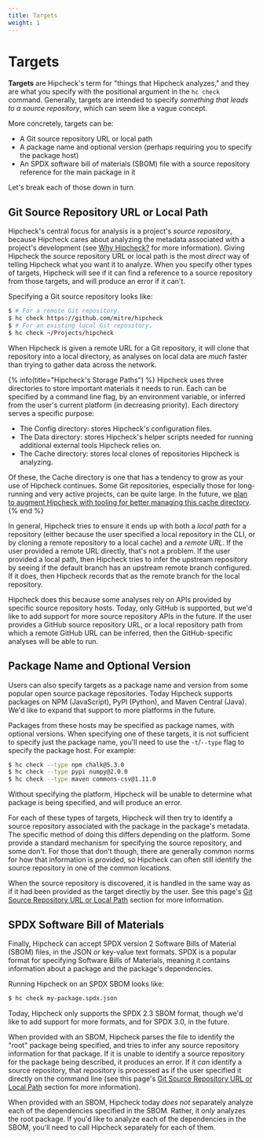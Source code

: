 ```yaml
---
title: Targets
weight: 1
---
```


# Targets

__Targets__ are Hipcheck's term for "things that Hipcheck analyzes," and
they are what you specify with the positional argument in the `hc check`
command. Generally, targets are intended to specify _something that leads
to a source repository_, which can seem like a vague concept.

More concretely, targets can be:

- A Git source repository URL or local path
- A package name and optional version (perhaps requiring you to specify the
  package host)
- An SPDX software bill of materials (SBOM) file with a source repository
  reference for the main package in it

Let's break each of those down in turn.

## Git Source Repository URL or Local Path

Hipcheck's central focus for analysis is a project's _source repository_,
because Hipcheck cares about analyzing the metadata associated with a project's
development (see [Why Hipcheck?](@/docs/getting-started/why.md) for more
information). Giving Hipcheck the source repository URL or local path is the
most _direct_ way of telling Hipcheck what you want it to analyze. When you
specify other types of targets, Hipcheck will see if it can find a reference to
a source repository from those targets, and will produce an error if it can't.

Specifying a Git source repository looks like:

```sh
$ # For a remote Git repository.
$ hc check https://github.com/mitre/hipcheck
$ # For an existing local Git repository.
$ hc check ~/Projects/hipcheck
```

When Hipcheck is given a remote URL for a Git repository, it will clone
that repository into a local directory, as analyses on local data are _much_
faster than trying to gather data across the network.

{% info(title="Hipcheck's Storage Paths") %}
Hipcheck uses three directories to store important materials it needs to
run. Each can be specified by a command line flag, by an environment
variable, or inferred from the user's current platform (in decreasing
priority). Each directory serves a specific purpose:

- The Config directory: stores Hipcheck's configuration files.
- The Data directory: stores Hipcheck's helper scripts needed for running
  additional external tools Hipcheck relies on.
- The Cache directory: stores local clones of repositories Hipcheck is
  analyzing.

Of these, the Cache directory is one that has a tendency to grow as your
use of Hipcheck continues. Some Git repositories, especially those for
long-running and very active projects, can be quite large. In the future,
we [plan to augment Hipcheck with tooling for better managing this
cache directory](https://github.com/mitre/hipcheck/issues/182).
{% end %}

In general, Hipcheck tries to ensure it ends up with both a _local path_
for a repository (either because the user specified a local repository
in the CLI, or by cloning a remote repository to a local cache) and
a _remote URL_. If the user provided a remote URL directly, that's not
a problem. If the user provided a local path, then Hipcheck tries to
infer the upstream repository by seeing if the default branch has an
upstream remote branch configured. If it does, then Hipcheck records
that as the remote branch for the local repository.

Hipcheck does this because some analyses rely on APIs provided by
specific source repository hosts. Today, only GitHub is supported,
but we'd like to add support for more source repository APIs in
the future. If the user provides a GitHub source repository URL,
or a local repository path from which a remote GitHub URL can be
inferred, then the GitHub-specific analyses will be able to run.

## Package Name and Optional Version

Users can also specify targets as a package name and version from some
popular open source package repositories. Today Hipcheck supports packages
on NPM (JavaScript), PyPI (Python), and Maven Central (Java). We'd like to
expand that support to more platforms in the future.

Packages from these hosts may be specified as package names, with optional
versions. When specifying one of these targets, it is not sufficient to
specify just the package name, you'll need to use the `-t`/`--type` flag to
specify the package host. For example:

```sh
$ hc check --type npm chalk@5.3.0
$ hc check --type pypi numpy@2.0.0
$ hc check --type maven commons-csv@1.11.0
```

Without specifying the platform, Hipcheck will be unable to determine
what package is being specified, and will produce an error.

For each of these types of targets, Hipcheck will then try to identify a
source repository associated with the package in the package's metadata.
The specific method of doing this differs depending on the platform.
Some provide a standard mechanism for specifying the source repository,
and some don't. For those that don't though, there are generally common
norms for how that information is provided, so Hipcheck can often still
identify the source repository in one of the common locations.

When the source repository is discovered, it is handled in the same way
as if it had been provided as the target directly by the user. See
this page's [Git Source Repository URL or Local Path](#git-source-repository-url-or-local-path)
section for more information.

## SPDX Software Bill of Materials

Finally, Hipcheck can accept SPDX version 2 Software Bills of Material (SBOM)
files, in the JSON or key-value text formats. SPDX is a popular format for
specifying Software Bills of Materials, meaning it contains information about
a package and the package's dependencies.

Running Hipcheck on an SPDX SBOM looks like:

```sh
$ hc check my-package.spdx.json
```

Today, Hipcheck only supports the SPDX 2.3 SBOM format, though we'd like to
add support for more formats, and for SPDX 3.0, in the future.

When provided with an SBOM, Hipcheck parses the file to identify the "root"
package being specified, and tries to infer any source repository information
for that package. If it is unable to identify a source repository for the
package being described, it produces an error. If it _can_ identify a source
repository, that repository is processed as if the user specified it directly
on the command line (see this page's [Git Source Repository URL or Local Path](#git-source-repository-url-or-local-path)
section for more information).

When provided with an SBOM, Hipcheck today _does not_ separately analyze
each of the dependencies specified in the SBOM. Rather, it _only_ analyzes
the root package. If you'd like to analyze each of the dependencies in the
SBOM, you'll need to call Hipcheck separately for each of them.
